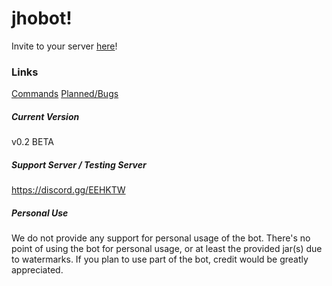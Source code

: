 # jhobot!
Invite to your server [here](
https://discordapp.com/api/oauth2/authorize?client_id=490728748501434369&permissions=2146958839&scope=bot)!
### Links
[Commands](docs/commands.md)
[Planned/Bugs](docs/plansandbugs.md)
##### Current Version
v0.2 BETA

##### Support Server / Testing Server
https://discord.gg/EEHKTW

##### Personal Use
We do not provide any support for personal usage of the bot. There's no point of using the bot for personal usage, or at least the provided jar(s) due to watermarks. If you plan to use part of the bot, credit would be greatly appreciated. 

